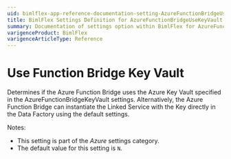 ```yaml
---
uid: bimlflex-app-reference-documentation-setting-AzureFunctionBridgeUseKeyVault
title: BimlFlex Settings Definition for AzureFunctionBridgeUseKeyVault
summary: Documentation of settings option within BimlFlex for AzureFunctionBridgeUseKeyVault
varigenceProduct: BimlFlex
varigenceArticleType: Reference
---
```


# Use Function Bridge Key Vault

Determines if the Azure Function Bridge uses the Azure Key Vault specified in the AzureFunctionBridgeKeyVault settings. Alternatively, the Azure Function Bridge can instantiate the Linked Service with the Key directly in the Data Factory using the default settings.

Notes:

* This setting is part of the *Azure* settings category.
* The default value for this setting is `N`.
